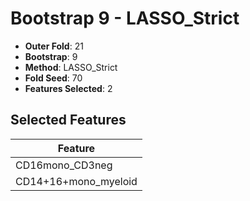 # Bootstrap 9 - LASSO_Strict

- **Outer Fold**: 21
- **Bootstrap**: 9
- **Method**: LASSO_Strict
- **Fold Seed**: 70
- **Features Selected**: 2

## Selected Features

| Feature |
|---------|
| CD16mono_CD3neg |
| CD14+16+mono_myeloid |
